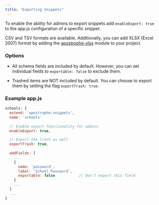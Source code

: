 ```yaml
---
title: "Exporting Snippets"
---
```


To enable the ability for admins to export snippets add `enableExport: true` to the app.js configuration of a specific snippet.

CSV and TSV formats are available.  Additionally, you can add  XLSX (Excel 2007) format by adding the [apostrophe-xlsx](www.github.com/punkave/apostrophe-xlsx) module to your project.

### Options

- All schema fields are included by default.  However, you can set individual fields to `exportable: false` to exclude them.

- Trashed items are NOT included by default.  You can choose to export them by setting the flag `exportTrash: true`.


### Example app.js
```javascript
schools: {
  extend: 'apostrophe-snippets',
  name: 'schools'
  
  // Enable export functionality for admins
  enableExport: true,

  // Export the trash as well
  exportTrash: true,
  
  addFields: [
    ...
    {
      name: 'password',
      label: 'School Password',
      exportable: false           // Don't export this field
    }
    ...
  ]
  ...
}
```

